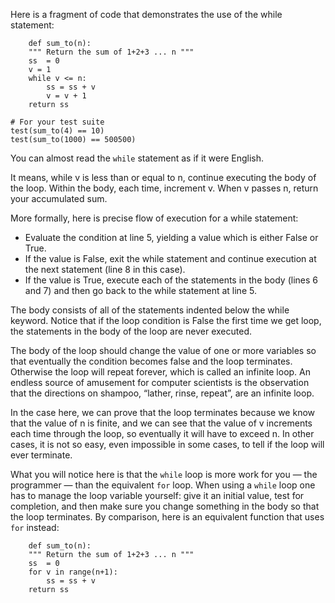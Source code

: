 Here is a fragment of code that demonstrates the use of the while statement:
```
	def sum_to(n):
    """ Return the sum of 1+2+3 ... n """
    ss  = 0
    v = 1
    while v <= n:
        ss = ss + v
        v = v + 1
    return ss

# For your test suite
test(sum_to(4) == 10)
test(sum_to(1000) == 500500)
```

You can almost read the `while` statement as if it were English. 

It means, while v is less than or equal to n, continue executing the body of the loop. Within the body, each time, increment v. When v passes n, return your accumulated sum.

More formally, here is precise flow of execution for a while statement:
-	Evaluate the condition at line 5, yielding a value which is either False or True.
-	If the value is False, exit the while statement and continue execution at the next statement (line 8 in this case).
-	If the value is True, execute each of the statements in the body (lines 6 and 7) and then go back to the while statement at line 5.

The body consists of all of the statements indented below the while keyword.
Notice that if the loop condition is False the first time we get loop, the statements in the body of the loop are never executed.

The body of the loop should change the value of one or more variables so that eventually the condition becomes false and the loop terminates. Otherwise the loop will repeat forever, which is called an infinite loop. An endless source of amusement for computer scientists is the observation that the directions on shampoo, “lather, rinse, repeat”, are an infinite loop.

In the case here, we can prove that the loop terminates because we know that the value of n is finite, and we can see that the value of v increments each time through the loop, so eventually it will have to exceed n. In other cases, it is not so easy, even impossible in some cases, to tell if the loop will ever terminate.

What you will notice here is that the `while` loop is more work for you — the programmer — than the equivalent `for` loop. When using a `while` loop one has to manage the loop variable yourself: give it an initial value, test for completion, and then make sure you change something in the body so that the loop terminates. By comparison, here is an equivalent function that uses `for` instead:
```
	def sum_to(n):
    """ Return the sum of 1+2+3 ... n """
    ss  = 0
    for v in range(n+1):
        ss = ss + v
    return ss
```


